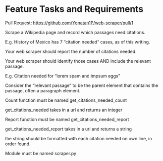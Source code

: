 # Feature Tasks and Requirements

Pull Request: https://github.com/Yonatan1P/web-scraper/pull/1

Scrape a Wikipedia page and record which passages need citations.

E.g. History of Mexico has 7 “citation needed” cases, as of this writing.

Your web scraper should report the number of citations needed.

Your web scraper should identify those cases AND include the relevant passage.

E.g. Citation needed for “lorem spam and impsum eggs”

Consider the “relevant passage” to be the parent element that contains the passage, often a paragraph element.

Count function must be named get_citations_needed_count

get_citations_needed takes in a url and returns an integer

Report function must be named get_citations_needed_report

get_citations_needed_report takes in a url and returns a string

the string should be formatted with each citation needed on own line, in order found.

Module must be named scraper.py